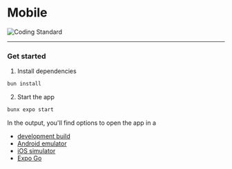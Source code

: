 # Mobile

![Coding Standard](https://github.com/bernard-ng/drc-news-app/actions/workflows/quality.yaml/badge.svg)

---

### Get started

1. Install dependencies

```bash
bun install
```

2. Start the app

```bash
bunx expo start
```

In the output, you'll find options to open the app in a

- [development build](https://docs.expo.dev/develop/development-builds/introduction/)
- [Android emulator](https://docs.expo.dev/workflow/android-studio-emulator/)
- [iOS simulator](https://docs.expo.dev/workflow/ios-simulator/)
- [Expo Go](https://expo.dev/go) 
